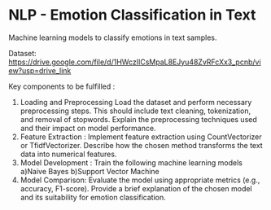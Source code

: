 # NLP - Emotion Classification in Text
Machine learning models to classify emotions in text samples.

Dataset:
https://drive.google.com/file/d/1HWczIICsMpaL8EJyu48ZvRFcXx3_pcnb/view?usp=drive_link

Key components to be fulfilled :

1. Loading and Preprocessing 
Load the dataset and perform necessary preprocessing steps. This should include text cleaning, tokenization, and removal of stopwords. Explain the preprocessing techniques used and their impact on model performance.
2. Feature Extraction :
Implement feature extraction using CountVectorizer or TfidfVectorizer. Describe how the chosen method transforms the text data into numerical features.
3. Model Development :
Train the following machine learning models
a)Naive Bayes
b)Support Vector Machine 
5. Model Comparison: 
Evaluate the model using appropriate metrics (e.g., accuracy, F1-score). Provide a brief explanation of the chosen model and its suitability for emotion classification.
